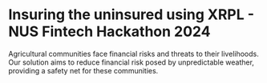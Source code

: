 # Insuring the uninsured using XRPL - NUS Fintech Hackathon 2024
Agricultural communities face financial risks and threats to their livelihoods. Our solution aims to reduce financial risk posed by unpredictable weather, providing a safety net for these communities.
